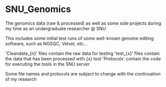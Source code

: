 # SNU_Genomics
The genomics data (raw & processed) as well as some side projects during my time as an undergraduate researcher @ SNU

This includes some initial test runs of some well-known genome editing software, such as NGSQC, Velvet, etc...

'Cleandata_{n}' files contain the raw data for testing
'test_{x}' files contain the data that has been processed with {x} tool
'Protocols' contain the code for executing the tools in the SNU server

Some file names and protocols are subject to change with the continuation of my research
